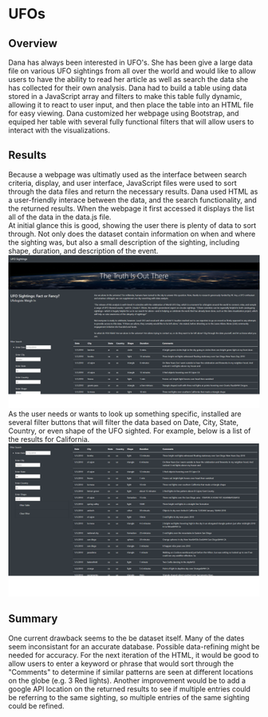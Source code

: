 # UFOs
 
## Overview 
Dana has always been interested in UFO's.  She has been give a large data file on various UFO sightings from all over the world and would like to allow users to have the ability to read her article as well as search the data she has collected for their own analysis.  Dana had to build a table using data stored in a JavaScript array and filters to make this table fully dynamic, allowing it to react to user input, and then place the table into an HTML file for easy viewing.  Dana customized her webpage using Bootstrap, and equiped her table with several fully functional filters that will allow users to interact with the visualizations.

## Results

Because a webpage was ultimatly used as the interface between search criteria, display, and user interface, JavaScript files were used to sort through the data files and return the necessary results.  Dana used HTML as a user-friendly interace between the data, and the search functionality, and the returned results.
When the webpage it first accessed it displays the list all of the data in the data.js file.  
At initial glance this is good, showing the user there is plenty of data to sort through.  Not only does the dataset contain information on when and where the sighting was, but also a small description of the sighting, including shape, duration, and description of the event.
![Fig 1 - Initial Open](https://github.com/ASCHEET/UFOs/blob/main/static/images/Fig%201.png?raw=true)
As the user needs or wants to look up something specific, installed are several filter buttons that will filter the data based on Date, City, State, Country, or even shape of the UFO sighted.  For example, below is a list of the results for California.
![Fig 2 - Cali results](https://github.com/ASCHEET/UFOs/blob/main/static/images/Fig%202.png?raw=true)

## Summary
One current drawback seems to the be dataset itself.  Many of the dates seem inconsistant for an accurate database.  Possible data-refining might be needed for accuracy. 
For the next iteration of the HTML, it would be good to allow users to enter a keyword or phrase that would sort through the "Comments" to determine if similar patterns are seen at different locations on the globe (e.g. 3 Red lights).  Another improvement would be to add a google API location on the returned results to see if multiple entries could be referring to the same sighting, so multiple entries of the same sighting could be refined.









